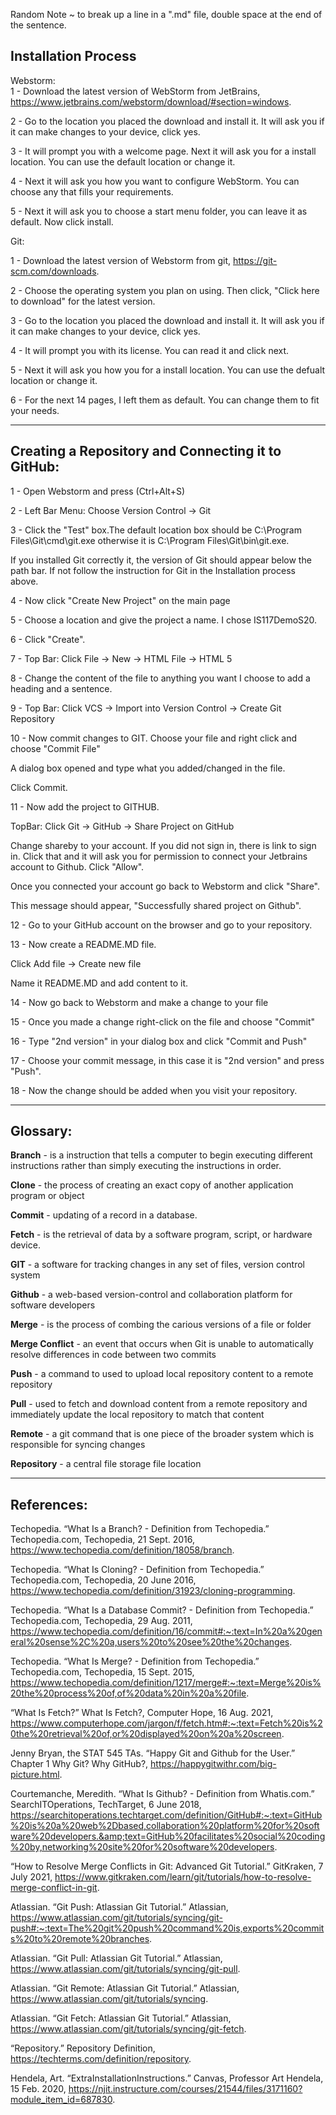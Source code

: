 
Random Note ~ to break up a line in a ".md" file, double space at the end of the sentence.  

Installation Process
-
Webstorm:  
1 - Download the latest version of WebStorm from JetBrains, https://www.jetbrains.com/webstorm/download/#section=windows.  

2 - Go to the location you placed the download and install it. It will ask you if it can make changes to your device, click yes.  

3 - It will prompt you with a welcome page. Next it will ask you for a install location. You can use the default location or change it.  

4 - Next it will ask you how you want to configure WebStorm. You can choose any that fills your requirements.  

5 - Next it will ask you to choose a start menu folder, you can leave it as default. Now click install.

Git:  

1 - Download the latest version of Webstorm from git, https://git-scm.com/downloads.  

2 - Choose the operating system you plan on using. Then click, "Click here to download" for the latest version.  

3 - Go to the location you placed the download and install it. It will ask you if it can make changes to your device, click yes.  

4 - It will prompt you with its license. You can read it and click next.  

5 - Next it will ask you how you for a install location. You can use the defualt location or change it.  

6 - For the next 14 pages, I left them as default. You can change them to fit your needs.
****
Creating a Repository and Connecting it to GitHub:    
-

1 - Open Webstorm and press (Ctrl+Alt+S)  

2 - Left Bar Menu: Choose Version Control -> Git  

3 - Click the "Test" box.The default location box should be C:\Program Files\Git\cmd\git.exe otherwise it is C:\Program Files\Git\bin\git.exe.    

If you installed Git correctly it, the version of Git should appear below the path bar. If not follow the instruction for Git in the Installation process above.  

4 - Now click "Create New Project" on the main page  

5 - Choose a location and give the project a name. I chose IS117DemoS20.  

6 - Click "Create".  

7 - Top Bar: Click File -> New -> HTML File -> HTML 5  

8 - Change the content of the file to anything you want I choose to add a heading and a sentence.  

9 - Top Bar: Click VCS -> Import into Version Control -> Create Git Repository 

10 - Now commit changes to GIT. Choose your file and right click and choose "Commit File"  

A dialog box opened and type what you added/changed in the file.  

Click Commit.  

11 - Now add the project to GITHUB. 

TopBar: Click Git -> GitHub -> Share Project on GitHub

Change shareby to your account. If you did not sign in, there is link to sign in. Click that and it will ask you for permission to connect your Jetbrains account to Github. Click "Allow".

Once you connected your account go back to Webstorm and click "Share".

This message should appear, "Successfully shared project on Github".

12 - Go to your GitHub account on the browser and go to your repository.

13 - Now create a README.MD file.

Click Add file -> Create new file

Name it README.MD and add content to it.

14 - Now go back to Webstorm and make a change to your file

15 - Once you made a change right-click on the file and choose "Commit"

16 - Type "2nd version" in your dialog box and click "Commit and Push"

17 - Choose your commit message, in this case it is "2nd version" and press "Push".

18 - Now the change should be added when you visit your repository.
****
Glossary:
-
**Branch** - is a instruction that tells a computer to begin executing different instructions rather than simply executing the instructions in order.  

**Clone** - the process of creating an exact copy of another application program or object

**Commit** - updating of a record in a database.  

**Fetch** - is the retrieval of data by a software program, script, or hardware device.   

**GIT** - a software for tracking changes in any set of files, version control system  

**Github** - a web-based version-control and collaboration platform for software developers

**Merge** - is the process of combing the carious versions of a file or folder  

**Merge Conflict** - an event that occurs when Git is unable to automatically resolve differences in code between two commits  

**Push** - a command to used to upload local repository content to a remote repository 

**Pull** - used to fetch and download content from a remote repository and immediately update the local repository to match that content   

**Remote** - a git command that is one piece of the broader system which is responsible for syncing changes  

**Repository** - a central file storage file location 
****
References:  
-
Techopedia. “What Is a Branch? - Definition from Techopedia.” Techopedia.com, Techopedia, 21 Sept. 2016, https://www.techopedia.com/definition/18058/branch. 

Techopedia. “What Is Cloning? - Definition from Techopedia.” Techopedia.com, Techopedia, 20 June 2016, https://www.techopedia.com/definition/31923/cloning-programming. 

Techopedia. “What Is a Database Commit? - Definition from Techopedia.” Techopedia.com, Techopedia, 29 Aug. 2011, https://www.techopedia.com/definition/16/commit#:~:text=In%20a%20general%20sense%2C%20a,users%20to%20see%20the%20changes. 

Techopedia. “What Is Merge? - Definition from Techopedia.” Techopedia.com, Techopedia, 15 Sept. 2015, https://www.techopedia.com/definition/1217/merge#:~:text=Merge%20is%20the%20process%20of,of%20data%20in%20a%20file. 

“What Is Fetch?” What Is Fetch?, Computer Hope, 16 Aug. 2021, https://www.computerhope.com/jargon/f/fetch.htm#:~:text=Fetch%20is%20the%20retrieval%20of,or%20displayed%20on%20a%20screen. 

Jenny Bryan, the STAT 545 TAs. “Happy Git and Github for the User.” Chapter 1 Why Git? Why GitHub?, https://happygitwithr.com/big-picture.html. 

Courtemanche, Meredith. “What Is Github? - Definition from Whatis.com.” SearchITOperations, TechTarget, 6 June 2018, https://searchitoperations.techtarget.com/definition/GitHub#:~:text=GitHub%20is%20a%20web%2Dbased,collaboration%20platform%20for%20software%20developers.&amp;text=GitHub%20facilitates%20social%20coding%20by,networking%20site%20for%20software%20developers. 

“How to Resolve Merge Conflicts in Git: Advanced Git Tutorial.” GitKraken, 7 July 2021, https://www.gitkraken.com/learn/git/tutorials/how-to-resolve-merge-conflict-in-git. 

Atlassian. “Git Push: Atlassian Git Tutorial.” Atlassian, https://www.atlassian.com/git/tutorials/syncing/git-push#:~:text=The%20git%20push%20command%20is,exports%20commits%20to%20remote%20branches. 

Atlassian. “Git Pull: Atlassian Git Tutorial.” Atlassian, https://www.atlassian.com/git/tutorials/syncing/git-pull. 

Atlassian. “Git Remote: Atlassian Git Tutorial.” Atlassian, https://www.atlassian.com/git/tutorials/syncing. 

Atlassian. “Git Fetch: Atlassian Git Tutorial.” Atlassian, https://www.atlassian.com/git/tutorials/syncing/git-fetch. 

“Repository.” Repository Definition, https://techterms.com/definition/repository. 

Hendela, Art. “ExtraInstallationInstructions.” Canvas, Professor Art Hendela, 15 Feb. 2020, https://njit.instructure.com/courses/21544/files/3171160?module_item_id=687830. 

